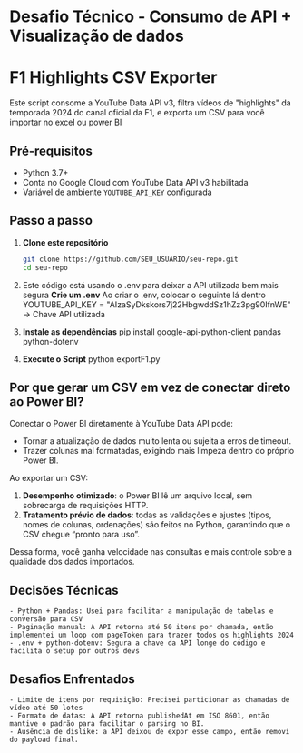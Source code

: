 # Desafio Técnico - Consumo de API + Visualização de dados


# F1 Highlights CSV Exporter

Este script consome a YouTube Data API v3, filtra vídeos de "highlights" da temporada 2024 do canal oficial da F1, e exporta um CSV para você importar no excel ou power BI

## Pré-requisitos

- Python 3.7+
- Conta no Google Cloud com YouTube Data API v3 habilitada
- Variável de ambiente `YOUTUBE_API_KEY` configurada

## Passo a passo

1. **Clone este repositório**  
   ```bash
   git clone https://github.com/SEU_USUARIO/seu-repo.git
   cd seu-repo

2. Este código está usando o .env para deixar a API utilizada bem mais segura 
    **Crie um .env** 
    Ao criar o .env, colocar o seguinte lá dentro YOUTUBE_API_KEY = "AIzaSyDkskors7j22HbgwddSz1hZz3pg90IfnWE" -> Chave API utilizada

3. **Instale as dependências**
    pip install google-api-python-client pandas python-dotenv

4. **Execute o Script** 
    python exportF1.py


## Por que gerar um CSV em vez de conectar direto ao Power BI?

Conectar o Power BI diretamente à YouTube Data API pode:
- Tornar a atualização de dados muito lenta ou sujeita a erros de timeout.
- Trazer colunas mal formatadas, exigindo mais limpeza dentro do próprio Power BI.

Ao exportar um CSV:
1. **Desempenho otimizado**: o Power BI lê um arquivo local, sem sobrecarga de requisições HTTP.  
2. **Tratamento prévio de dados**: todas as validações e ajustes (tipos, nomes de colunas, ordenações) são feitos no Python, garantindo que o CSV chegue “pronto para uso”.

Dessa forma, você ganha velocidade nas consultas e mais controle sobre a qualidade dos dados importados.


## Decisões Técnicas 
    - Python + Pandas: Usei para facilitar a manipulação de tabelas e conversão para CSV
    - Paginação manual: A API retorna até 50 itens por chamada, então implementei um loop com pageToken para trazer todos os highlights 2024 
    - .env + python-dotenv: Segura a chave da API longe do código e facilita o setup por outros devs 

## Desafios Enfrentados 
    - Limite de itens por requisição: Precisei particionar as chamadas de vídeo até 50 lotes 
    - Formato de datas: A API retorna publishedAt em ISO 8601, então mantive o padrão para facilitar o parsing no BI. 
    - Ausência de dislike: a API deixou de expor esse campo, então removi do payload final. 
